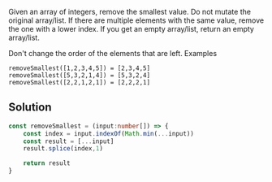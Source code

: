 Given an array of integers, remove the smallest value. Do not mutate the original array/list. If there are multiple elements with the same value, remove the one with a lower index. If you get an empty array/list, return an empty array/list.

Don't change the order of the elements that are left.
Examples

```
removeSmallest([1,2,3,4,5]) = [2,3,4,5]
removeSmallest([5,3,2,1,4]) = [5,3,2,4]
removeSmallest([2,2,1,2,1]) = [2,2,2,1]
```

## Solution

```typescript
const removeSmallest = (input:number[]) => {
    const index = input.indexOf(Math.min(...input))
    const result = [...input]
    result.splice(index,1)

    return result
}
```